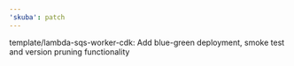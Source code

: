 ```yaml
---
'skuba': patch
---
```


template/lambda-sqs-worker-cdk: Add blue-green deployment, smoke test and version pruning functionality
